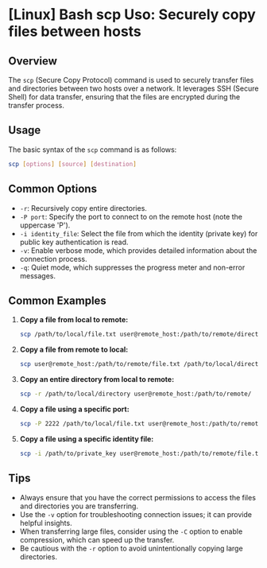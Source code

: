# [Linux] Bash scp Uso: Securely copy files between hosts

## Overview
The `scp` (Secure Copy Protocol) command is used to securely transfer files and directories between two hosts over a network. It leverages SSH (Secure Shell) for data transfer, ensuring that the files are encrypted during the transfer process.

## Usage
The basic syntax of the `scp` command is as follows:

```bash
scp [options] [source] [destination]
```

## Common Options
- `-r`: Recursively copy entire directories.
- `-P port`: Specify the port to connect to on the remote host (note the uppercase 'P').
- `-i identity_file`: Select the file from which the identity (private key) for public key authentication is read.
- `-v`: Enable verbose mode, which provides detailed information about the connection process.
- `-q`: Quiet mode, which suppresses the progress meter and non-error messages.

## Common Examples
1. **Copy a file from local to remote:**
   ```bash
   scp /path/to/local/file.txt user@remote_host:/path/to/remote/directory/
   ```

2. **Copy a file from remote to local:**
   ```bash
   scp user@remote_host:/path/to/remote/file.txt /path/to/local/directory/
   ```

3. **Copy an entire directory from local to remote:**
   ```bash
   scp -r /path/to/local/directory user@remote_host:/path/to/remote/
   ```

4. **Copy a file using a specific port:**
   ```bash
   scp -P 2222 /path/to/local/file.txt user@remote_host:/path/to/remote/
   ```

5. **Copy a file using a specific identity file:**
   ```bash
   scp -i /path/to/private_key user@remote_host:/path/to/remote/file.txt /path/to/local/
   ```

## Tips
- Always ensure that you have the correct permissions to access the files and directories you are transferring.
- Use the `-v` option for troubleshooting connection issues; it can provide helpful insights.
- When transferring large files, consider using the `-C` option to enable compression, which can speed up the transfer.
- Be cautious with the `-r` option to avoid unintentionally copying large directories.